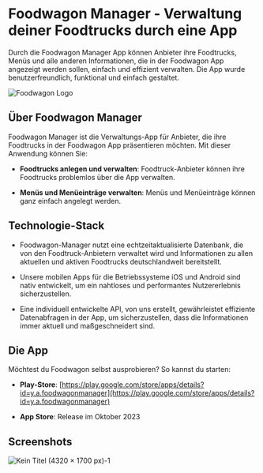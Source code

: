 # Foodwagon Manager - Verwaltung deiner Foodtrucks durch eine App

Durch die Foodwagon Manager App können Anbieter ihre Foodtrucks, Menüs und alle anderen Informationen, die in der Foodwagon App angezeigt werden sollen, einfach und effizient verwalten. Die App wurde benutzerfreundlich, funktional und einfach gestaltet.

![Foodwagon Logo](link-zum-logo.png)

## Über Foodwagon Manager

Foodwagon Manager ist die Verwaltungs-App für Anbieter, die ihre Foodtrucks in der Foodwagon App präsentieren möchten. Mit dieser Anwendung können Sie:

- **Foodtrucks anlegen und verwalten**: Foodtruck-Anbieter können ihre Foodtrucks problemlos über die App verwalten.

- **Menüs und Menüeinträge verwalten**: Menüs und Menüeinträge können ganz einfach angelegt werden.

## Technologie-Stack

- Foodwagon-Manager nutzt eine echtzeitaktualisierte Datenbank, die von den Foodtruck-Anbietern verwaltet wird und Informationen zu allen aktuellen und aktiven Foodtrucks deutschlandweit bereitstellt.

- Unsere mobilen Apps für die Betriebssysteme iOS und Android sind nativ entwickelt, um ein nahtloses und performantes Nutzererlebnis sicherzustellen.

- Eine individuell entwickelte API, von uns erstellt, gewährleistet effiziente Datenabfragen in der App, um sicherzustellen, dass die Informationen immer aktuell und maßgeschneidert sind.

## Die App

Möchtest du Foodwagon selbst ausprobieren? So kannst du starten:

- **Play-Store**: [https://play.google.com/store/apps/details?id=y.a.foodwagonmanager](https://play.google.com/store/apps/details?id=y.a.foodwagonmanager)

- **App Store**: Release im Oktober 2023

## Screenshots

![Kein Titel (4320 × 1700 px)-1](https://github.com/YafesMakesApps/Foodwagon-Manager/assets/146208688/045af3bc-7592-4151-baff-0d2d6e2cf9e1)
